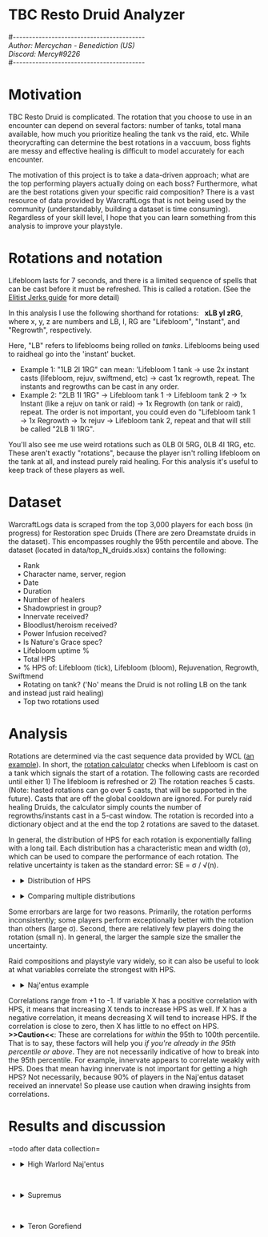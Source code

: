 # TBC Resto Druid Analyzer  
#-----------------------------------------  
*Author: Mercychan - Benediction (US)*    
*Discord: Mercy#9226*  
#-----------------------------------------  

# Motivation
TBC Resto Druid is complicated. The rotation that you choose to use in an encounter can depend on several factors: number of tanks, total mana available, how much you prioritize healing the tank vs the raid, etc. While theorycrafting can determine the best rotations in a vaccuum, boss fights are messy and effective healing is difficult to model accurately for each encounter.  

The motivation of this project is to take a data-driven approach; what are the top performing players actually doing on each boss? Furthermore, what are the best rotations given your specific raid composition? There is a vast resource of data provided by WarcraftLogs that is not being used by the community (understandably, building a dataset is time consuming). Regardless of your skill level, I hope that you can learn something from this analysis to improve your playstyle.  


# Rotations and notation
Lifebloom lasts for 7 seconds, and there is a limited sequence of spells that can be cast before it must be refreshed. This is called a rotation. (See the [Elitist Jerks guide](http://web.archive.org/web/20080913120521/http://elitistjerks.com/f31/t17783-druid_raiding_tree/#Healing_Strategies) for more detail)      
  
In this analysis I use the following shorthand for rotations: &nbsp; **xLB yI zRG**,   
where x, y, z are numbers and LB, I, RG are "Lifebloom", "Instant", and "Regrowth", respectively.   

Here, "LB" refers to lifeblooms being rolled on _tanks_. Lifeblooms being used to raidheal go into the 'instant' bucket.  
* Example 1: "1LB 2I 1RG" can mean: 'Lifebloom 1 tank -> use 2x instant casts (lifebloom, rejuv, swiftmend, etc) -> cast 1x regrowth, repeat. The instants and regrowths can be cast in any order.
* Example 2: "2LB 1I 1RG" -> Lifebloom tank 1 -> Lifebloom tank 2 -> 1x Instant (like a rejuv on tank or raid) -> 1x Regrowth (on tank or raid), repeat. The order is not important, you could even do "Lifebloom tank 1 -> 1x Regrowth -> 1x rejuv -> Lifebloom tank 2, repeat and that will still be called "2LB 1I 1RG".  
 
You'll also see me use weird rotations such as 0LB 0I 5RG, 0LB 4I 1RG, etc. These aren't exactly "rotations", because the player isn't rolling lifebloom on the tank at all, and instead purely raid healing. For this analysis it's useful to keep track of these players as well.


# Dataset  
WarcraftLogs data is scraped from the top 3,000 players for each boss (in progress) for Restoration spec Druids (There are zero Dreamstate druids in the dataset). This encompasses roughly the 95th percentile and above. The dataset (located in data/top_N_druids.xlsx) contains the following:  

&emsp; • Rank  
&emsp; • Character name, server, region  
&emsp; • Date  
&emsp; • Duration    
&emsp; • Number of healers  
&emsp; • Shadowpriest in group?  
&emsp; • Innervate received?  
&emsp; • Bloodlust/heroism received?  
&emsp; • Power Infusion received?   
&emsp; • Is Nature's Grace spec?  
&emsp; • Lifebloom uptime %  
&emsp; • Total HPS  
&emsp; • % HPS of: Lifebloom (tick), Lifebloom (bloom), Rejuvenation, Regrowth, Swiftmend  
&emsp; • Rotating on tank? ('No' means the Druid is not rolling LB on the tank and instead just raid healing)  
&emsp; • Top two rotations used  

# Analysis
Rotations are determined via the cast sequence data provided by WCL ([an example](https://classic.warcraftlogs.com/reports/VZr6X2MNY73GLktg#fight=47&type=casts&view=events&source=37)). In short, the [rotation calculator](https://github.com/msdec321/DataAnalysisWorkbooks/blob/main/warcraftLogs/src.py#L535-L623) checks when Lifebloom is cast on a tank which signals the start of a rotation. The following casts are recorded until either 1) The lifebloom is refreshed or 2) The rotation reaches 5 casts. (Note: hasted rotations can go over 5 casts, that will be supported in the future). Casts that are off the global cooldown are ignored. For purely raid healing Druids, the calculator simply counts the number of regrowths/instants cast in a 5-cast window. The rotation is recorded into a dictionary object and at the end the top 2 rotations are saved to the dataset.  

In general, the distribution of HPS for each rotation is exponentially falling with a long tail. Each distribution has a characteristic mean and width (σ), which can be used to compare the performance of each rotation. The relative uncertainty is taken as the standard error: SE = σ / √(n).    
 - <details> 
    <summary>Distribution of HPS</summary><p>
 
    ![alt text](https://i.imgur.com/Vz3K0hv.jpg)
  </p></details>

 - <details> 
    <summary>Comparing multiple distributions</summary><p>
 
    ![alt text](https://i.imgur.com/VWPltCF.png)
  </p></details>  

Some errorbars are large for two reasons. Primarily, the rotation performs inconsistently; some players perform exceptionally better with the rotation than others (large σ). Second, there are relatively few players doing the rotation (small n). In general, the larger the sample size the smaller the uncertainty.  

Raid compositions and playstyle vary widely, so it can also be useful to look at what variables correlate the strongest with HPS.  

 - <details><summary>Naj'entus example</summary><p>
  
    ![alt text](https://i.imgur.com/3BkHcYT.png)  
  
Correlations range from +1 to -1. If variable X has a positive correlation with HPS, it means that increasing X tends to increase HPS as well. If X has a negative correlation, it means decreasing X will tend to increase HPS. If the correlation is close to zero, then X has little to no effect on HPS. **>>Caution<<**: These are correlations for *within* the 95th to 100th percentile. That is to say, these factors will help you *if you're already in the 95th percentile or above*. They are not necessarily indicative of how to break into the 95th percentile. For example, innervate appears to correlate weakly with HPS. Does that mean having innervate is not important for getting a high HPS? Not necessarily, because 90% of players in the Naj'entus dataset received an innervate! So please use caution when drawing insights from correlations.  


# Results and discussion
=todo after data collection=

- <details><summary>High Warlord Naj'entus</summary>  
  &nbsp;

  - <details><summary>Rotation rankings</summary><p>
  
    ![alt text](https://i.imgur.com/VWPltCF.png)
  
    The top five rotations:
    - 0LB 0I 5RG: Not rolling lifebloom on the tank and raid healing with regrowth, 42.1% of players do this rotation.  
    - 1LB 1I 2RG: ~20 Haste rating rotation, 1.7% of players do this rotation.  
    - 1LB 0I 3RG: ~120 Haste rotation without NG, ~20 Haste rotation with NG (and 1 of 3 regrowths proc NG), 2.5% of players do this rotation.  
    - 1LB 0I 4RG: ~250 Haste with Nature's Grace rotation (And 3 out of 4 regrowth casts must proc NG), 2.6% of players do this rotation.      
    - 0LB 1I 4RG: Mostly raid with with Regrowth with the occasional rejuv, 19.1% of players do this rotation.    
    &nbsp;
  
    Let's drill down further.
  
    - <details><summary>Q. How does 0LB 0I 5RG perform for Nature's Grace vs Tree of Life spec?</summary><p>
  
      ![alt text](https://i.imgur.com/HVQAiu3.png)
  
      Nature's Grace performs significantly better than Tree of Life spec.  
      </p></details>
  
    - <details><summary>Q. How does 1LB 0I 3RG perform for Nature's Grace vs Tree of Life spec?</summary><p>
  
      ![alt text](https://i.imgur.com/4UUS5JL.png)
  
      They perform the same within uncertainty, however there are significantly less Nature's Grace players doing the rotation. With more statistics it's possible to see NG performing better than ToL.    
      </p></details>
      &nbsp;
  
    </p></details>
  
  - <details><summary>Q. What percentage of players are actually rolling Lifebloom on the tank?</summary><p>
  
    ![alt text](https://i.imgur.com/OP28oY0.png)
  
    28.1% of players are rolling Lifebloom on the main tank, the rest are purely raid healing. Interestingly, three of the top five rotations involve rolling Lifebloom on the main tank, however the vast majority of rankers choose to purely raid heal.  
    </p></details>
  
  - <details><summary>Q. What percentage of players have an extra mana source?</summary><p>
  
    ![alt text](https://i.imgur.com/uuzzmEF.png)
  
    89.0% of players received either an innervate or shadow priest.
    </p></details>
  
  - <details><summary>Q. What percentage of players are playing Nature's Grace? (Note: There are no Dreamstate Druids in the dataset.)</summary><p>
  
    ![alt text](https://i.imgur.com/grkG0i6.png)
  
    54.3% of players are Nature's Grace spec.
    </p></details> 
  
  - <details><summary>Q. What variables correlate the most with HPS?</summary><p>
  
    ![alt text](https://i.imgur.com/3BkHcYT.png)
  
    The top five correlators of HPS in order of importance: 
    - Using more regrowth heavy rotations  
    - Having less healers in your raid  
    - Being Nature's Grace spec  
    - Not rolling Lifebloom on the tank  
    - Not using Lifebloom to raidheal   
    &nbsp; 
  
    </p></details>
  </details> 

&nbsp;
  
- <details><summary>Supremus</summary>
  &nbsp;

  - <details><summary>Rotation rankings</summary><p>
  
    ![alt text](https://i.imgur.com/yaDpQF5.png)
  
    The top five rotations:
    - 1LB 0I 4RG: ~250 Haste with Nature's Grace rotation (And 3 out of 4 regrowth casts must proc NG), 3.2% of players do this rotation.
    - 0LB 1I 4RG: Raid healing mostly with Regrowth and the occasional rejuv, 10.7% of players do this rotation.  
    - 1LB 0I 2RG: 0 Haste rotation, 9.9% of players do this rotation.  
    - 0LB 2I 3RG: Raid healing with slightly more rejuvs than above. 3.5% of players do this rotation.  
    - 0LB 0I 5RG: Raid healing with only regrowth. 16.9% of players do this rotation.  
    </p></details>
  
  - <details><summary>Q. What percentage of players are rolling Lifebloom on the tank(s)?</summary><p>
  
    ![alt text](https://i.imgur.com/DWhUQNa.png)
  
    84.2% of players are rolling Lifebloom on *at least* one tank, the rest are purely raid healing.  
    42.6% of players roll Lifebloom on only the primary tank.  
    34.7% of players roll Lifebloom on both the primary tank and the hateful strike tank.  
  
    One-tank rotations perform better on average than two-tank rotations. Why? One interpretation is that when rolling LB on the offtank, a lot of the healing is overhealing, as hateful strikes are infrequent and the off-tank gets healed to full fairly quickly. It's arguable that your GCDs are better used with regrowths and just rotating on the primary tank. However, it's also possible that the data is biased because Druids are unlikely to 2-tank rotate during the Kite phase. It would be interesting to split the data between tank phase and kite phase and see how the top rotations differ.  
    </p></details>
  
  - <details><summary>Q. What percentage of players have an extra mana source?</summary><p>
  
    ![alt text](https://i.imgur.com/L8I4tKm.png)
  
    68.2% of players received either an innervate or shadow priest.
    </p></details>
  
  - <details><summary>Q. What percentage of players are playing Nature's Grace?</summary><p>
  
    ![alt text](https://i.imgur.com/KzXd5ca.png)
  
    34.9% of players are Nature's Grace spec.
    </p></details>
  
  - <details><summary>Q. What variables correlate the most with HPS?</summary><p>
  
    ![alt text](https://i.imgur.com/zxFk4s2.png)
  
    The top five correlators of HPS in order of importance: 
    - Using more regrowth heavy rotations  
    - Having less healers in your raid  
    - Being Nature's Grace spec  
    - Shorter fight duration  
    - Rolling Lifebloom on a lower number of tanks  
    &nbsp;
  
    </p></details>
  
  </details>  
  
&nbsp;
  
- <details><summary>Teron Gorefiend</summary>
  &nbsp;

  - <details><summary>Rotation rankings</summary><p>
  
    ![alt text](https://i.imgur.com/zBfQV3C.png)
  
    The top five rotations:
    - 1LB 0I 3RG: ~120 Haste rotation without NG, ~20 Haste rotation with NG (and 1 of 3 regrowths proc NG), 3% of players do this rotation.     
    - 0LB 0I 5RG: Raid healing with only regrowth, 16.9% of players do this rotation.  
    - 0LB 1I 4RG: Raid healing mostly with regrowth and the occasional rejuv, 10.7% of players do this rotation.   
    - 1LB 1I 2RG: ~20 Haste rating rotation, 4.3% of players do this rotation.      
    - 0LB 2I 3RG: Raid healing mostly with regrowth, but more rejuvs than the above, 3.5% of players do this rotation.   
    </p></details>
  
  - <details><summary>Q. What percentage of players are rolling Lifebloom on the tank?</summary><p>
  
    ![alt text](https://i.imgur.com/aM4LxZa.png)
  
    68.1% of players are rolling Lifebloom on the tank, the rest are purely raid healing.
    </p></details>  
  
  - <details><summary>Q. What percentage of players have an extra mana source?</summary><p>
  
    ![alt text](https://i.imgur.com/3Mj4tG9.png)
  
    91.2% of players received either an innervate or shadow priest.    
    </p></details>
  
  - <details><summary>Q. What percentage of players are playing Nature's Grace?</summary><p>
  
    ![alt text](https://i.imgur.com/aD1IG3H.png)
  
    34.9% of players are Nature's Grace spec.
    </p></details>
  
  - <details><summary>Q. What variables correlate the most with HPS?</summary><p>
  
    ![alt text](https://i.imgur.com/FoLbHrt.png)
  
    The top five correlators of HPS in order of importance: 
    - Having power infusion  
    - Using more regrowth heavy rotations  
    - Having less healers in your raid  
    - Having shadowpriest  
    - Being Nature's Grace spec  
    &nbsp;
  
    </p></details>
  
  </details>
